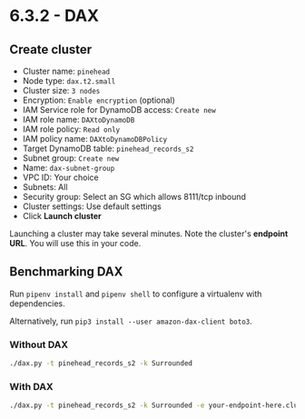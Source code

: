# 6.3.2 - DAX

## Create cluster

- Cluster name: `pinehead`
- Node type: `dax.t2.small`
- Cluster size: `3 nodes`
- Encryption: `Enable encryption` (optional)
- IAM Service role for DynamoDB access: `Create new`
- IAM role name: `DAXtoDynamoDB`
- IAM role policy: `Read only`
- IAM policy name: `DAXtoDynamoDBPolicy`
- Target DynamoDB table: `pinehead_records_s2`
- Subnet group: `Create new`
- Name: `dax-subnet-group`
- VPC ID: Your choice
- Subnets: All
- Security group: Select an SG which allows 8111/tcp inbound
- Cluster settings: Use default settings
- Click **Launch cluster**

Launching a cluster may take several minutes. Note the cluster's **endpoint URL**. You will use this in your code.

## Benchmarking DAX

Run `pipenv install` and `pipenv shell` to configure a virtualenv with dependencies.

Alternatively, run `pip3 install --user amazon-dax-client boto3`.

### Without DAX

```sh
./dax.py -t pinehead_records_s2 -k Surrounded
```

### With DAX

```sh
./dax.py -t pinehead_records_s2 -k Surrounded -e your-endpoint-here.clustercfg.dax.use1.cache.amazonaws.com:8111
```
